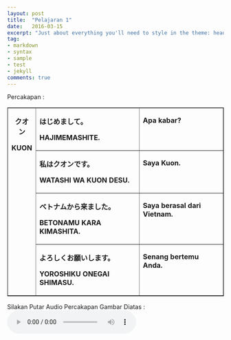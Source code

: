 ```yaml
---
layout: post
title:  "Pelajaran 1"
date:   2016-03-15
excerpt: "Just about everything you'll need to style in the theme: headings, paragraphs, blockquotes, tables, code blocks, and more."
tag:
- markdown 
- syntax
- sample
- test
- jekyll
comments: true
---
```

Percakapan :
<table border="1" cellspacing="0" cellpadding="0">
  <tr>
    <td rowspan="4" valign="top"><p align="center"><strong>&#12463;&#12458;&#12531;</strong><strong> </strong></p>      <p align="center"><strong>KUON</strong></p></td>
    <td valign="top"><p><strong>&#12399;&#12376;&#12417;&#12414;&#12375;&#12390;</strong><strong>&#12290;</strong><strong> </strong></p>      <p><strong>HAJIMEMASHITE.</strong></p></td>
    <td valign="top"><p><strong>Apa kabar?</strong></p></td>
  </tr>
  
  <tr>
    <td valign="top"><p><strong>&#31169;&#12399;&#12463;&#12458;&#12531;&#12391;&#12377;&#12290;</strong><strong> </strong></p>      <p><strong>WATASHI WA KUON    DESU.</strong></p></td>
    <td valign="top"><p><strong>Saya Kuon.</strong></p></td>
  </tr>
  
  <tr>
    <td valign="top"><p><strong>&#12505;&#12488;&#12490;&#12512;&#12363;&#12425;&#26469;&#12414;&#12375;&#12383;&#12290;</strong><strong> </strong></p>      <p><strong>BETONAMU KARA    KIMASHITA.&nbsp;</strong></p></td>
    <td valign="top"><p><strong>Saya berasal dari    Vietnam.</strong></p></td>
  </tr>
  
  <tr>
    <td valign="top"><p><strong>&#12424;&#12429;&#12375;&#12367;&#12362;&#39000;&#12356;&#12375;&#12414;&#12377;&#12290;</strong><strong> </strong></p>      <p><strong>YOROSHIKU ONEGAI    SHIMASU.</strong></p></td>
    <td valign="top"><p><strong>Senang bertemu Anda.</strong></p></td>
  </tr>
</table>

Silakan Putar Audio Percakapan Gambar Diatas :
<audio controls="">
<source src="_data/.mp3" type="audio/mpeg">
</audio>
